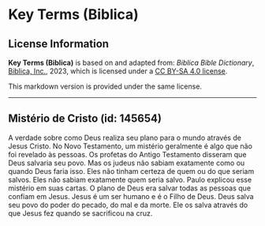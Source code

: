 # Key Terms (Biblica)

## License Information

**Key Terms (Biblica)** is based on and adapted from: _Biblica Bible Dictionary_, [Biblica, Inc.](https://www.biblica.com/), 2023, which is licensed under a [CC BY-SA 4.0 license](https://creativecommons.org/licenses/by-sa/4.0/legalcode.en).

This markdown version is provided under the same license.



--------------------------------

## Mistério de Cristo (id: 145654)

A verdade sobre como Deus realiza seu plano para o mundo através de Jesus Cristo. No Novo Testamento, um mistério geralmente é algo que não foi revelado às pessoas. Os profetas do Antigo Testamento disseram que Deus salvaria seu povo. Mas os judeus não sabiam exatamente como ou quando Deus faria isso. Eles não tinham certeza de quem ou do que seriam salvos. Eles não sabiam exatamente quem seria salvo. Paulo explicou esse mistério em suas cartas. O plano de Deus era salvar todas as pessoas que confiam em Jesus. Jesus é um ser humano e é o Filho de Deus. Deus salva seu povo do poder do pecado, do mal e da morte. Ele os salva através do que Jesus fez quando se sacrificou na cruz.


